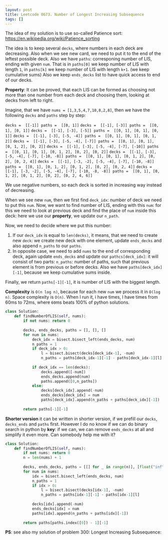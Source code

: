 ```yaml
---
layout: post
title: Leetcode 0673. Number of Longest Increasing Subsequence
tags: []
---
```


The idea of my solution is to use so-called Patience sort: https://en.wikipedia.org/wiki/Patience_sorting

The idea is to keep several `decks`, where numbers in each deck are decreasing. Also when we see new card, we need to put it to the end of the leftest possible deck. Also we have `paths`: corresponing number of LIS, ending with given `num`. That is in `paths[0]` we keep number of LIS with length `1`, in `paths[k]` we keep number of LIS with length `k+1`. (we keep cumulative sums) Also we keep `ends_decks` list to have quick access to end of our decks.

**Property**: It can be proved, that each LIS can be formed as choosing not more than one number from each deck and choosing them, looking at decks from left to right.

Imagine, that we have `nums = [1,3,5,4,7,10,8,2,8]`, then we have the following `decks` and `paths` step by step:

`decks =  [[-1]] paths =  [[0, 1]]`
`decks =  [[-1], [-3]] paths =  [[0, 1], [0, 1]]`
`decks =  [[-1], [-3], [-5]] paths =  [[0, 1], [0, 1], [0, 1]]`
`decks =  [[-1], [-3], [-5, -4]] paths =  [[0, 1], [0, 1], [0, 1, 2]]`
`decks =  [[-1], [-3], [-5, -4], [-7]] paths =  [[0, 1], [0, 1], [0, 1, 2], [0, 2]]`
`decks =  [[-1], [-3], [-5, -4], [-7], [-10]] paths =  [[0, 1], [0, 1], [0, 1, 2], [0, 2], [0, 2]]`
`decks =  [[-1], [-3], [-5, -4], [-7], [-10, -8]] paths =  [[0, 1], [0, 1], [0, 1, 2], [0, 2], [0, 2, 4]]`
`decks =  [[-1], [-3, -2], [-5, -4], [-7], [-10, -8]] paths =  [[0, 1], [0, 1, 2], [0, 1, 2], [0, 2], [0, 2, 4]]`
`decks =  [[-1], [-3, -2], [-5, -4], [-7], [-10, -8, -8]] paths =  [[0, 1], [0, 1, 2], [0, 1, 2], [0, 2], [0, 2, 4, 6]]`


We use negative numbers, so each deck is sorted in increasing way instead of decreasing.

When we see new `num`, then we first find `deck_idx`: number of deck we need to put this `num`. Now, we want to find number of LIS, ending with this `num`: for this we need to look at previous deck and find the place of `num` inside this deck: here we use our **property**, we update our `n_path`.

Now, we need to decide where we put this number:
1. If our `deck_idx` is equal to `len(decks)`, it means, that we need to create new `deck`: we create new deck with one element, update `ends_decks` and also append `n_paths` to our `paths`.
2. In opposite case, we need to add `nums` to the end of corresponding deck, again update `ends_decks`  and update our `pathcs[deck_idx]`: it will consist of two parts: `n_paths`: number of paths, such that previous element is from previous or before decks. Also we have `paths[deck_idx][-1]`, because we keep cumulative sums inside.

Finally, we return `paths[-1][-1]`, it is number of LIS with the biggest length.

**Complexity** is `O(n log n)`, because for each new `num` we process it in `O(log n)`. Space complexity is `O(n)`. When I run it, i have times, I have times from 60ms to 72ms, where `60`ms beats 100% of python solutions.

```python
class Solution:
    def findNumberOfLIS(self, nums):
        if not nums: return 0
    
        decks, ends_decks, paths = [], [], []
        for num in nums:
            deck_idx = bisect.bisect_left(ends_decks, num)
            n_paths = 1
            if deck_idx > 0:
                l = bisect.bisect(decks[deck_idx-1], -num)
                n_paths = paths[deck_idx-1][-1] - paths[deck_idx-1][l]
                
            if deck_idx == len(decks):
                decks.append([-num])
                ends_decks.append(num)
                paths.append([0,n_paths])
            else:
                decks[deck_idx].append(-num)
                ends_decks[deck_idx] = num
                paths[deck_idx].append(n_paths + paths[deck_idx][-1])
              
        return paths[-1][-1]
```

**Shorter version** it can be written in shorter version, if we prefill our `decks`, `decks_ends` and `paths` first. However I do no know if we can do binary search in python by **key**: if we can, we can remove `ends_decks` at all and simplify it even more. Can somebody help me with it?
```python
class Solution:
    def findNumberOfLIS(self, nums):
        if not nums: return 0
        n = len(nums) + 1
    
        decks, ends_decks, paths = [[] for _ in range(n)], [float("inf")]*n, [[0] for _ in range(n)]
        for num in nums:
            idx = bisect.bisect_left(ends_decks, num)
            n_paths = 1
            if idx > 0:
                l = bisect.bisect(decks[idx-1], -num)
                n_paths = paths[idx-1][-1] - paths[idx-1][l]
            
            decks[idx].append(-num)
            ends_decks[idx] = num
            paths[idx].append(n_paths + paths[idx][-1])
                
        return paths[paths.index([0]) - 1][-1]
```


**PS**: see also my solution of problem 300: Longest Increasing Subsequence:
